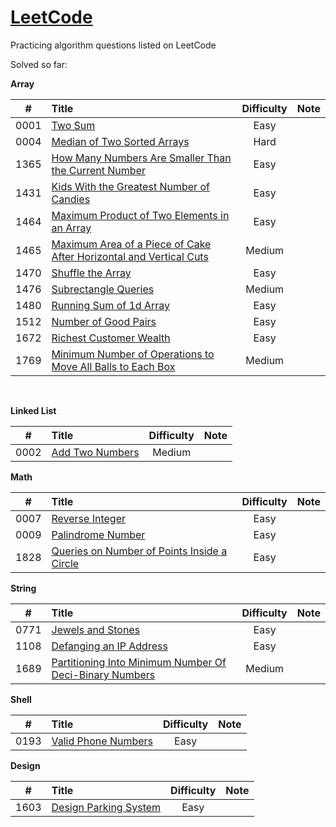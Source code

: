# [LeetCode](https://leetcode.com/problemset/all/)

Practicing algorithm questions listed on LeetCode

Solved so far:

**Array** 

|  #   | Title                                                        | Difficulty | Note |
| :--: | :----------------------------------------------------------- | :--------: | :--: |
| 0001 | [Two Sum](https://github.com/harshil1903/leetcode/tree/main/Array/Ex_0001) |    Easy    |      |
| 0004 | [Median of Two Sorted Arrays](https://github.com/harshil1903/leetcode/tree/main/Array/Ex_0004) |    Hard    |      |
| 1365 | [How Many Numbers Are Smaller Than the Current Number](https://github.com/harshil1903/leetcode/tree/main/Array/Ex_1365) |    Easy    |      |
| 1431 | [Kids With the Greatest Number of Candies](https://github.com/harshil1903/leetcode/tree/main/Array/Ex_1431) |    Easy    |      |
| 1464 | [Maximum Product of Two Elements in an Array](https://github.com/harshil1903/leetcode/tree/main/Array/Ex_1464) |    Easy    |      |
| 1465 | [Maximum Area of a Piece of Cake After Horizontal and Vertical Cuts](https://github.com/harshil1903/leetcode/tree/main/Array/Ex_1465) |   Medium   |      |
| 1470 | [Shuffle the Array](https://github.com/harshil1903/leetcode/tree/main/Array/Ex_1470) |    Easy    |      |
| 1476 | [Subrectangle Queries](https://github.com/harshil1903/leetcode/tree/main/Array/Ex_1476) |   Medium   |      |
| 1480 | [Running Sum of 1d Array](https://github.com/harshil1903/leetcode/tree/main/Array/Ex_1480) |    Easy    |      |
| 1512 | [Number of Good Pairs](https://github.com/harshil1903/leetcode/tree/main/Array/Ex_1512) |    Easy    |      |
| 1672 | [Richest Customer Wealth](https://github.com/harshil1903/leetcode/tree/main/Array/Ex_1672) |    Easy    |      |
| 1769 | [Minimum Number of Operations to Move All Balls to Each Box](https://github.com/harshil1903/leetcode/tree/main/Array/Ex_1769) |   Medium   |      |

​	

**Linked List**

|  #   | Title                                                        | Difficulty | Note |
| :--: | :----------------------------------------------------------- | :--------: | :--: |
| 0002 | [Add Two Numbers](https://github.com/harshil1903/leetcode/tree/main/Linked%20List/Ex_0002) |   Medium   |      |



**Math**

|  #   | Title                                                        | Difficulty | Note |
| :--: | :----------------------------------------------------------- | :--------: | :--: |
| 0007 | [Reverse Integer](https://github.com/harshil1903/leetcode/tree/main/Math/Ex_0007) |    Easy    |      |
| 0009 | [Palindrome Number](https://github.com/harshil1903/leetcode/tree/main/Math/Ex_0009) |    Easy    |      |
| 1828 | [Queries on Number of Points Inside a Circle](https://github.com/harshil1903/leetcode/tree/main/Math/Ex_1828) |    Easy    |      |



**String**

|  #   | Title                                                        | Difficulty | Note |
| :--: | :----------------------------------------------------------- | :--------: | :--: |
| 0771 | [Jewels and Stones](https://github.com/harshil1903/leetcode/tree/main/String/Ex_0771) |    Easy    |      |
| 1108 | [Defanging an IP Address](https://github.com/harshil1903/leetcode/tree/main/String/Ex_1108) |    Easy    |      |
| 1689 | [Partitioning Into Minimum Number Of Deci-Binary Numbers](https://github.com/harshil1903/leetcode/tree/main/String/Ex_1689) |   Medium   |      |



**Shell**

|  #   | Title                                                        | Difficulty | Note |
| :--: | :----------------------------------------------------------- | :--------: | :--: |
| 0193 | [Valid Phone Numbers](https://github.com/harshil1903/leetcode/tree/main/Shell/Ex_0193) |   Easy   |      |



**Design**

|  #   | Title                                                        | Difficulty | Note |
| :--: | :----------------------------------------------------------- | :--------: | :--: |
| 1603 | [Design Parking System](https://github.com/harshil1903/leetcode/tree/main/Design/Ex_1603) |    Easy    |      |